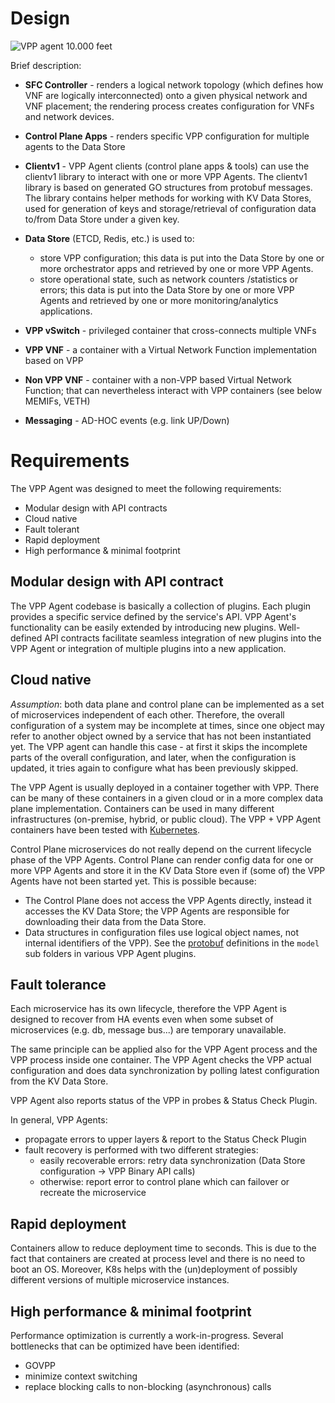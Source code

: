 # Design

![VPP agent 10.000 feet](imgs/vpp_agent_10K_feet.png)

Brief description:
* **SFC Controller** - renders a logical network topology (which defines
  how VNF are logically interconnected) onto a given physical network
  and VNF placement; the rendering process creates configuration for VNFs
  and network devices.
  
* **Control Plane Apps** - renders specific VPP configuration for multiple 
  agents to the Data Store

* **Clientv1** - VPP Agent clients (control plane apps & tools)
  can use the clientv1 library to interact with one or more VPP Agents.
  The clientv1 library is based on generated GO structures from protobuf
  messages. The library contains helper methods for working with KV Data
  Stores, used for generation of keys and storage/retrieval
  of configuration data to/from Data Store under a given key.

* **Data Store** (ETCD, Redis, etc.) is used to:
  * store VPP configuration; this data is put into the Data Store by one
    or more orchestrator apps and retrieved by one or more VPP Agents.
  * store operational state, such as network counters /statistics
    or errors; this data is put into the Data Store by one or more VPP
    Agents and retrieved by one or more monitoring/analytics applications.

* **VPP vSwitch** - privileged container that cross-connects multiple VNFs

* **VPP VNF** - a container with a Virtual Network Function implementation 
  based on VPP

* **Non VPP VNF** - container with a non-VPP based Virtual Network Function;
  that can nevertheless interact with VPP containers (see below MEMIFs,
  VETH)

* **Messaging** - AD-HOC events (e.g. link UP/Down)

# Requirements
The VPP Agent was designed to meet the following requirements:
* Modular design with API contracts
* Cloud native
* Fault tolerant
* Rapid deployment
* High performance & minimal footprint

## Modular design with API contract
The VPP Agent codebase is basically a collection of plugins.
Each plugin provides a specific service defined by the service's API.
VPP Agent's functionality can be easily extended by introducing new
plugins. Well-defined API contracts facilitate seamless integration
of new plugins into the VPP Agent or integration of multiple plugins
into a new application.

## Cloud native
*Assumption*: both data plane and control plane can be implemented as
a set of microservices independent of each other. Therefore, the overall
configuration of a system may be incomplete at times, since one object
may refer to another object owned by a service that has not been
instantiated yet. The VPP agent can handle this case - at first it skips
the incomplete parts of the overall configuration, and later, when
the configuration is updated, it tries again to configure what has been
previously skipped.

The VPP Agent is usually deployed in a container together with VPP. There
can be many of these containers in a given cloud or in a more complex data 
plane implementation. Containers can be used in many different 
infrastructures (on-premise, hybrid, or public cloud). The VPP + VPP Agent 
containers have been tested with [Kubernetes](https://kubernetes.io/).

Control Plane microservices do not really depend on the current lifecycle
phase of the VPP Agents. Control Plane can render config data for one or 
more VPP Agents and store it in the KV Data Store even if (some of) the 
VPP Agents have not been started yet. This is possible because:
- The Control Plane does not access the VPP Agents directly, instead it
  accesses the KV Data Store; the VPP Agents are responsible
  for downloading their data from the Data Store.
- Data structures in configuration files use logical object names, not 
  internal identifiers of the VPP). See the 
  [protobuf](https://developers.google.com/protocol-buffers/) 
  definitions in the `model` sub folders in various VPP Agent plugins. 

## Fault tolerance
Each microservice has its own lifecycle, therefore the VPP Agent is 
designed to recover from HA events even when some subset of microservices 
(e.g. db, message bus...) are temporary unavailable.

The same principle can be applied also for the VPP Agent process and the
VPP process inside one container. The VPP Agent checks the VPP actual 
configuration and does data synchronization by polling latest
configuration from the KV Data Store.

VPP Agent also reports status of the VPP in probes & Status Check Plugin.  

In general, VPP Agents:
 * propagate errors to upper layers & report to the Status Check Plugin
 * fault recovery is performed with two different strategies:
   * easily recoverable errors: retry data synchronization (Data Store 
     configuration -> VPP Binary API calls)
   * otherwise: report error to control plane which can failover or 
     recreate the microservice

## Rapid deployment

Containers allow to reduce deployment time to seconds. This is due to the 
fact that containers are created at process level and there is no need to
boot an OS. Moreover, K8s helps with the (un)deployment of possibly
different versions of multiple microservice instances.

## High performance & minimal footprint
Performance optimization is currently a work-in-progress.
Several bottlenecks that can be optimized have been identified:
- GOVPP
- minimize context switching
- replace blocking calls to non-blocking (asynchronous) calls
